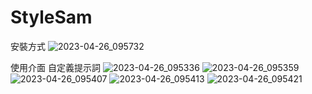 # StyleSam

安裝方式
![2023-04-26_095732](https://user-images.githubusercontent.com/117613420/234446376-30ce75a7-c5cd-496c-abef-43347c72cc07.png)

使用介面
自定義提示詞
![2023-04-26_095336](https://user-images.githubusercontent.com/117613420/234445985-84555d07-f39e-48d2-b603-ca7f710a32b4.png)
![2023-04-26_095359](https://user-images.githubusercontent.com/117613420/234445992-dd1565a5-9bdd-404b-bc3d-31a7a070f97d.png)
![2023-04-26_095407](https://user-images.githubusercontent.com/117613420/234445995-d82e944d-f38a-44d8-b08d-8374454aad48.png)
![2023-04-26_095413](https://user-images.githubusercontent.com/117613420/234445998-dda768ea-aeac-4ebe-b0bd-4c98cd846bf0.png)
![2023-04-26_095421](https://user-images.githubusercontent.com/117613420/234446000-e1838ea6-9735-4237-85ae-db3b44adc180.png)

